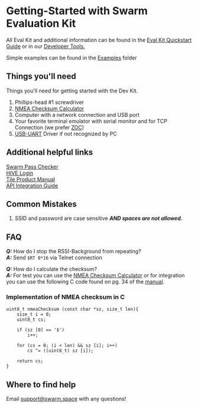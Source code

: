 # Getting-Started with Swarm Evaluation Kit

All Eval Kit and additional information can be found in the [Eval Kit Quickstart Guide](https://swarm.space/wp-content/uploads/2021/04/Swarm-Eval-Kit-Quickstart-Guide.pdf) or in our [Developer Tools.](https://swarm.space/developertools/)

Simple examples can be found in the [Examples]() folder

## Things you'll need 
Things you'll need for getting started with the Dev Kit. 

1. Phillips-head #1 screwdriver
2. [NMEA Checksum Calculator](https://nmeachecksum.eqth.net/)
3. Computer with a network connection and USB port 
4. Your favorite terminal emulator with serial monitor and for TCP Connection (we prefer [ZOC](https://www.emtec.com/zoc/index.html))
5.  [USB-UART](https://www.silabs.com/developers/usb-to-uart-bridge-vcp-drivers) Driver if not recognized by PC

## Additional helpful links

[Swarm Pass Checker](https://kube.tools.swarm.space/pass-checker/)\
[HIVE Login](https://bumblebee.hive.swarm.space/hive/ui/login)\
[Tile Product Manual](https://swarm.space/wp-content/uploads/2021/04/Swarm-Tile-Product-Manual.pdf)\
[API Integration Guide](https://swarm.space/wp-content/uploads/2021/05/Swarm-Hive-1.0-API-Integration-Guide.pdf)

## Common Mistakes

1. SSID and password are case sensitive ***AND spaces are not allowed.***

## FAQ

***Q:*** How do I stop the RSSI-Background from repeating?\
***A:*** Send `$RT 0*16` via Telnet connection

***Q:*** How do I calculate the checksum?\
***A:*** For test you can use the [NMEA Checksum Calculator](https://nmeachecksum.eqth.net/) or for integration you can use the following C code found on pg. 34 of the [manual](https://swarm.space/wp-content/uploads/2021/04/Swarm-Tile-Product-Manual.pdf).
### Implementation of NMEA checksum in C
```
uint8_t nmeaChecksum (const char *sz, size_t len){
    size_t i = 0;
    uint8_t cs;

    if (sz [0] == '$')
        i++;

    for (cs = 0; (i < len) && sz [i]; i++)
        cs ^= ((uint8_t) sz [i]);

    return cs;
}
```

## Where to find help

Email [support@swarm.space](support@swarm.space) with any questions!







